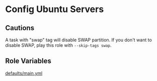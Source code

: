 # Config Ubuntu Servers

## Cautions

A task with "swap" tag will disable SWAP partition.
If you don't want to disable SWAP, play this role with `--skip-tags swap`.

## Role Variables

[defaults/main.yml](defaults/main.yml)
